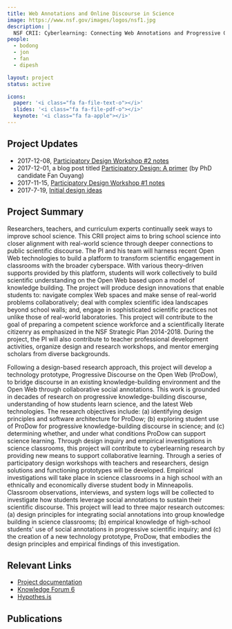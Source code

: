 ```yaml
---
title: Web Annotations and Online Discourse in Science
image: https://www.nsf.gov/images/logos/nsf1.jpg
description: |
  NSF CRII: Cyberlearning: Connecting Web Annotations and Progressive Online Discourse in Science Classrooms.
people:
  - bodong
  - jon
  - fan
  - dipesh

layout: project
status: active

icons:
  paper: '<i class="fa fa-file-text-o"></i>'
  slides: '<i class="fa fa-file-pdf-o"></i>'
  keynote: '<i class="fa fa-apple"></i>'
---
```


## Project Updates

- 2017-12-08, [Participatory Design Workshop #2 notes](https://github.com/cligr/discow-docs/blob/master/workshops/design-workshop-2.md)
- 2017-12-01, a blog post titled [Participatory Design: A primer](https://cligr.github.io/blog/2017/12/01/participatory-design-primer.html) (by PhD candidate Fan Ouyang)
- 2017-11-15, [Participatory Design Workshop #1 notes](https://github.com/cligr/discow-docs/blob/master/workshops/design-workshop-1.md)
- 2017-7-19, [Initial design ideas](https://github.com/cligr/discow-docs/blob/master/h/design-v1.md)

## Project Summary

Researchers, teachers, and curriculum experts continually seek ways to improve school science. This CRII project aims to bring school science into closer alignment with real-world science through deeper connections to public scientific discourse. The PI and his team will harness recent Open Web technologies to build a platform to transform scientific engagement in classrooms with the broader cyberspace. With various theory-driven supports provided by this platform, students will work collectively to build scientific understanding on the Open Web based upon a model of knowledge building. The project will produce design innovations that enable students to: navigate complex Web spaces and make sense of real-world problems collaboratively; deal with complex scientific idea landscapes beyond school walls; and, engage in sophisticated scientific practices not unlike those of real-world laboratories. This project will contribute to the goal of preparing a competent science workforce and a scientifically literate citizenry as emphasized in the NSF Strategic Plan 2014-2018. During the project, the PI will also contribute to teacher professional development activities, organize design and research workshops, and mentor emerging scholars from diverse backgrounds.

Following a design-based research approach, this project will develop a technology prototype, Progressive Discourse on the Open Web (ProDow), to bridge discourse in an existing knowledge-building environment and the Open Web through collaborative social annotations. This work is grounded in decades of research on progressive knowledge-building discourse, understanding of how students learn science, and the latest Web technologies. The research objectives include: (a) identifying design principles and software architecture for ProDow; (b) exploring student use of ProDow for progressive knowledge-building discourse in science; and (c) determining whether, and under what conditions ProDow can support science learning. Through design inquiry and empirical investigations in science classrooms, this project will contribute to cyberlearning research by providing new means to support collaborative learning. Through a series of participatory design workshops with teachers and researchers, design solutions and functioning prototypes will be developed. Empirical investigations will take place in science classrooms in a high school with an ethnically and economically diverse student body in Minneapolis. Classroom observations, interviews, and system logs will be collected to investigate how students leverage social annotations to sustain their scientific discourse. This project will lead to three major research outcomes: (a) design principles for integrating social annotations into group knowledge building in science classrooms; (b) empirical knowledge of high-school students' use of social annotations in progressive scientific inquiry; and (c) the creation of a new technology prototype, ProDow, that embodies the design principles and empirical findings of this investigation.

## Relevant Links

- [Project documentation](https://github.com/cligr/discow-docs)
- [Knowledge Forum 6](https://kf6.ikit.org/login)
- [Hypothes.is](https://hypothes.is/)

## Publications

<!-- - **A Hardware-Friendly Bilateral Solver for Real-Time Virtual Reality Video**<br/>
  Amrita Mazumdar, Armin Alaghi, Jonathan T. Barron, David Gallup, Luis Ceze, Mark Oskin, Steven M. Seitz
<br/>
  To appear in High Performance Graphics 2017
- **VisualCloud Demonstration: A DBMS for Virtual Reality**<br/>
  Brandon Haynes, Artem Minyaylov, Magdalena Balazinska, Luis Ceze, Alvin Cheung<br/>
  SIGMOD 2017 Demo -->
